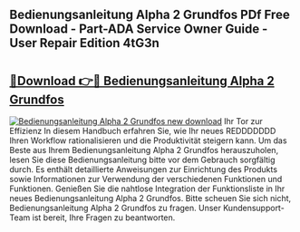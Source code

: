 ## Bedienungsanleitung Alpha 2 Grundfos PDf Free Download - Part-ADA Service Owner Guide - User Repair Edition 4tG3n

# <h2><a href="http://df1aykc.blite.top/?on=Bedienungsanleitung+Alpha+2+Grundfos">🔗Download 👉🔴 Bedienungsanleitung Alpha 2 Grundfos</a></h2>

[![Bedienungsanleitung Alpha 2 Grundfos new download](https://i.imgur.com/lujVjoI.png)](http://df1aykc.blite.top/?on=Bedienungsanleitung+Alpha+2+Grundfos)
Ihr Tor zur Effizienz In diesem Handbuch erfahren Sie, wie Ihr neues REDDDDDDD Ihren Workflow rationalisieren und die Produktivität steigern kann. Um das Beste aus Ihrem Bedienungsanleitung Alpha 2 Grundfos herauszuholen, lesen Sie diese Bedienungsanleitung bitte vor dem Gebrauch sorgfältig durch. Es enthält detaillierte Anweisungen zur Einrichtung des Produkts sowie Informationen zur Verwendung der verschiedenen Funktionen und Funktionen. Genießen Sie die nahtlose Integration der Funktionsliste in Ihr neues Bedienungsanleitung Alpha 2 Grundfos. Bitte scheuen Sie sich nicht, Bedienungsanleitung Alpha 2 Grundfos zu fragen. Unser Kundensupport-Team ist bereit, Ihre Fragen zu beantworten.
